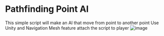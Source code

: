 # Pathfinding Point AI
This simple script will make an AI that move from point to another point
Use Unity and Navigation Mesh feature
attach the script to player
![image](https://user-images.githubusercontent.com/100673383/189506243-e1505eab-b23d-4392-8c23-b049a81cb826.png)
